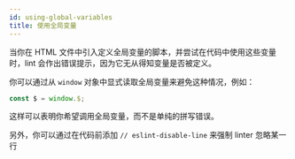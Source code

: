 ```yaml
---
id: using-global-variables
title: 使用全局变量
---
```


当你在 HTML 文件中引入定义全局变量的脚本，并尝试在代码中使用这些变量时，lint 会作出错误提示，因为它无从得知变量是否被定义。

你可以通过从 `window` 对象中显式读取全局变量来避免这种情况，例如：

```js
const $ = window.$;
```

这样可以表明你希望调用全局变量，而不是单纯的拼写错误。

另外，你可以通过在代码前添加 `// eslint-disable-line` 来强制 linter 忽略某一行

